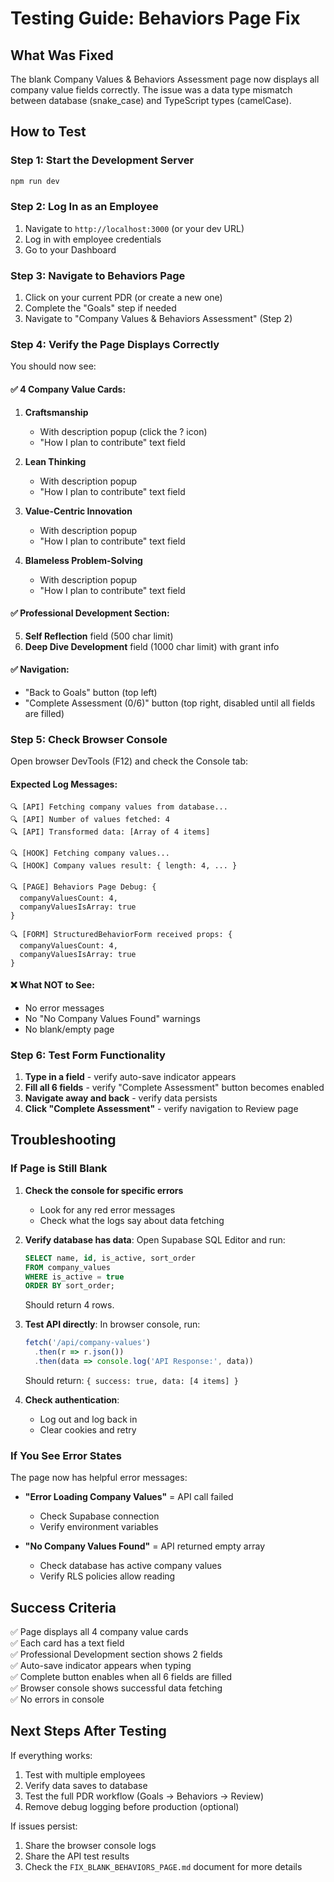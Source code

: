 # Testing Guide: Behaviors Page Fix

## What Was Fixed
The blank Company Values & Behaviors Assessment page now displays all company value fields correctly. The issue was a data type mismatch between database (snake_case) and TypeScript types (camelCase).

## How to Test

### Step 1: Start the Development Server
```bash
npm run dev
```

### Step 2: Log In as an Employee
1. Navigate to `http://localhost:3000` (or your dev URL)
2. Log in with employee credentials
3. Go to your Dashboard

### Step 3: Navigate to Behaviors Page
1. Click on your current PDR (or create a new one)
2. Complete the "Goals" step if needed
3. Navigate to "Company Values & Behaviors Assessment" (Step 2)

### Step 4: Verify the Page Displays Correctly

You should now see:

#### ✅ 4 Company Value Cards:
1. **Craftsmanship**
   - With description popup (click the ? icon)
   - "How I plan to contribute" text field

2. **Lean Thinking**
   - With description popup
   - "How I plan to contribute" text field

3. **Value-Centric Innovation**
   - With description popup
   - "How I plan to contribute" text field

4. **Blameless Problem-Solving**
   - With description popup
   - "How I plan to contribute" text field

#### ✅ Professional Development Section:
5. **Self Reflection** field (500 char limit)
6. **Deep Dive Development** field (1000 char limit) with grant info

#### ✅ Navigation:
- "Back to Goals" button (top left)
- "Complete Assessment (0/6)" button (top right, disabled until all fields are filled)

### Step 5: Check Browser Console

Open browser DevTools (F12) and check the Console tab:

#### Expected Log Messages:
```
🔍 [API] Fetching company values from database...
🔍 [API] Number of values fetched: 4
🔍 [API] Transformed data: [Array of 4 items]

🔍 [HOOK] Fetching company values...
🔍 [HOOK] Company values result: { length: 4, ... }

🔍 [PAGE] Behaviors Page Debug: {
  companyValuesCount: 4,
  companyValuesIsArray: true
}

🔍 [FORM] StructuredBehaviorForm received props: {
  companyValuesCount: 4,
  companyValuesIsArray: true
}
```

#### ❌ What NOT to See:
- No error messages
- No "No Company Values Found" warnings
- No blank/empty page

### Step 6: Test Form Functionality

1. **Type in a field** - verify auto-save indicator appears
2. **Fill all 6 fields** - verify "Complete Assessment" button becomes enabled
3. **Navigate away and back** - verify data persists
4. **Click "Complete Assessment"** - verify navigation to Review page

## Troubleshooting

### If Page is Still Blank

1. **Check the console for specific errors**
   - Look for any red error messages
   - Check what the logs say about data fetching

2. **Verify database has data**:
   Open Supabase SQL Editor and run:
   ```sql
   SELECT name, id, is_active, sort_order
   FROM company_values
   WHERE is_active = true
   ORDER BY sort_order;
   ```
   Should return 4 rows.

3. **Test API directly**:
   In browser console, run:
   ```javascript
   fetch('/api/company-values')
     .then(r => r.json())
     .then(data => console.log('API Response:', data))
   ```
   Should return: `{ success: true, data: [4 items] }`

4. **Check authentication**:
   - Log out and log back in
   - Clear cookies and retry

### If You See Error States

The page now has helpful error messages:

- **"Error Loading Company Values"** = API call failed
  - Check Supabase connection
  - Verify environment variables

- **"No Company Values Found"** = API returned empty array
  - Check database has active company values
  - Verify RLS policies allow reading

## Success Criteria

✅ Page displays all 4 company value cards  
✅ Each card has a text field  
✅ Professional Development section shows 2 fields  
✅ Auto-save indicator appears when typing  
✅ Complete button enables when all 6 fields are filled  
✅ Browser console shows successful data fetching  
✅ No errors in console  

## Next Steps After Testing

If everything works:
1. Test with multiple employees
2. Verify data saves to database
3. Test the full PDR workflow (Goals → Behaviors → Review)
4. Remove debug logging before production (optional)

If issues persist:
1. Share the browser console logs
2. Share the API test results
3. Check the `FIX_BLANK_BEHAVIORS_PAGE.md` document for more details

